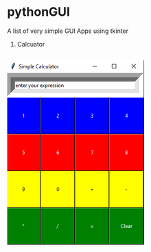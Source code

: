# pythonGUI

A list of very simple GUI Apps using tkinter

1. Calcuator
##
![alt text](https://github.com/And24reas/pythonGUI/blob/main/simple_calculator/simple_calculator_run.png)
